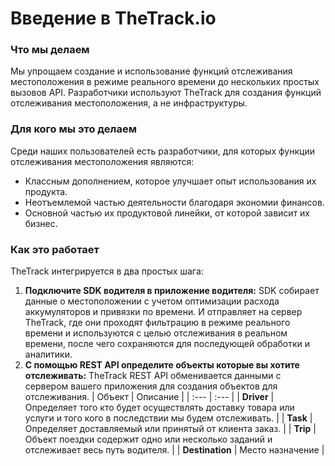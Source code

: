 # Введение в TheTrack.io

### **Что мы делаем**

Мы упрощаем создание и использование функций отслеживания местоположения в режиме реального времени до нескольких простых вызовов API. Разработчики используют TheTrack для создания функций отслеживания местоположения, а не инфраструктуры.

### **Для кого мы это делаем**

Среди наших пользователей есть разработчики, для которых функции отслеживания местоположения являются:

* Классным дополнением, которое улучшает опыт использования их продукта.
* Неотъемлемой частью деятельности благодаря экономии финансов.
* Основной частью их продуктовой линейки, от которой зависит их бизнес.

### **Как это работает**

TheTrack интегрируется в два простых шага:

1. **Подключите SDK водителя в приложение водителя:** SDK собирает данные о местоположении с учетом оптимизации расхода аккумуляторов и привязки по времени. И отправляет на сервер TheTrack, где они проходят фильтрацию в режиме реального времени и используются с целью отслеживания в реальном времени, после чего сохраняются для последующей обработки и аналитики.
2. **С помощью REST API определите объекты которые вы хотите отслеживать:** TheTrack REST API обменивается данными с сервером вашего приложения для создания объектов для отслеживания.
   | Объект | Описание |
   | :--- | :--- |
   | **Driver** | Определяет того кто будет осуществлять доставку товара или услуги и того кого в последствии мы будем отслеживать. |
   | **Task** | Определяет доставляемый или принятый от клиента заказ. |
   | **Trip** | Объект поездки содержит одно или несколько заданий и отслеживает весь путь водителя. |
   | **Destination** | Место назначение |



